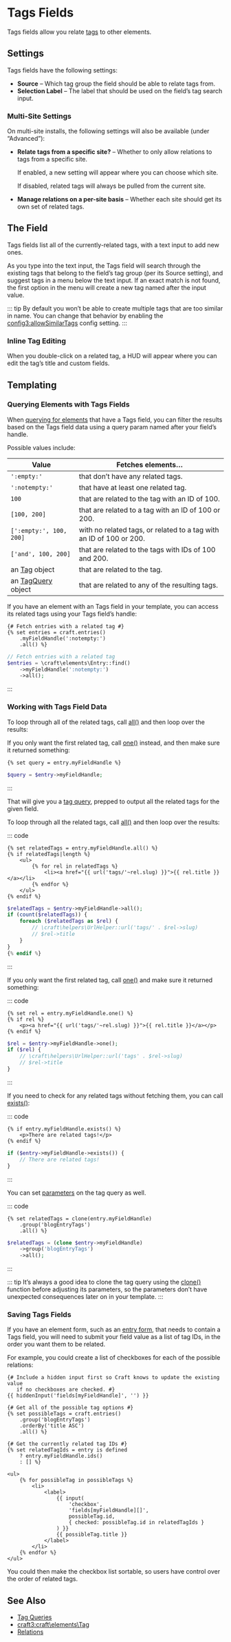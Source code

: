 # Tags Fields

Tags fields allow you relate [tags](tags.md) to other elements.

## Settings

Tags fields have the following settings:

- **Source** – Which tag group the field should be able to relate tags from.
- **Selection Label** – The label that should be used on the field’s tag search input.

### Multi-Site Settings

On multi-site installs, the following settings will also be available (under “Advanced”):

- **Relate tags from a specific site?** – Whether to only allow relations to tags from a specific site.

  If enabled, a new setting will appear where you can choose which site.

  If disabled, related tags will always be pulled from the current site.

- **Manage relations on a per-site basis** – Whether each site should get its own set of related tags.

## The Field

Tags fields list all of the currently-related tags, with a text input to add new ones.

As you type into the text input, the Tags field will search through the existing tags that belong to the field’s tag group (per its Source setting), and suggest tags in a menu below the text input. If an exact match is not found, the first option in the menu will create a new tag named after the input value.

::: tip
By default you won’t be able to create multiple tags that are too similar in name. You can change that behavior by enabling the <config3:allowSimilarTags> config setting.
:::

### Inline Tag Editing

When you double-click on a related tag, a HUD will appear where you can edit the tag’s title and custom fields.

## Templating

### Querying Elements with Tags Fields

When [querying for elements](element-queries.md) that have a Tags field, you can filter the results based on the Tags field data using a query param named after your field’s handle.

Possible values include:

| Value                                                      | Fetches elements…                                                   |
| ---------------------------------------------------------- | ------------------------------------------------------------------- |
| `':empty:'`                                                | that don’t have any related tags.                                   |
| `':notempty:'`                                             | that have at least one related tag.                                 |
| `100`                                                      | that are related to the tag with an ID of 100.                      |
| `[100, 200]`                                               | that are related to a tag with an ID of 100 or 200.                 |
| `[':empty:', 100, 200]`                                    | with no related tags, or related to a tag with an ID of 100 or 200. |
| `['and', 100, 200]`                                        | that are related to the tags with IDs of 100 and 200.               |
| an [Tag](craft3:craft\elements\Tag) object               | that are related to the tag.                                        |
| an [TagQuery](craft3:craft\elements\db\TagQuery) object | that are related to any of the resulting tags.                      |

If you have an element with an Tags field in your template, you can access its related tags using your Tags field’s handle:
```twig
{# Fetch entries with a related tag #}
{% set entries = craft.entries()
    .myFieldHandle(':notempty:')
    .all() %}
```
```php
// Fetch entries with a related tag
$entries = \craft\elements\Entry::find()
    ->myFieldHandle(':notempty:')
    ->all();
```
:::

### Working with Tags Field Data

To loop through all of the related tags, call [all()](craft3:craft\db\Query::all()) and then loop over the results:

If you only want the first related tag, call [one()](craft3:craft\db\Query::one()) instead, and then make sure it returned something:
```twig
{% set query = entry.myFieldHandle %}
```
```php
$query = $entry->myFieldHandle;
```
:::

That will give you a [tag query](tags.md#querying-tags), prepped to output all the related tags for the given field.

To loop through all the related tags, call [all()](craft3:craft\db\Query::all()) and then loop over the results:

::: code
```twig
{% set relatedTags = entry.myFieldHandle.all() %}
{% if relatedTags|length %}
    <ul>
        {% for rel in relatedTags %}
            <li><a href="{{ url('tags/'~rel.slug) }}">{{ rel.title }}</a></li>
        {% endfor %}
    </ul>
{% endif %}
```
```php
$relatedTags = $entry->myFieldHandle->all();
if (count($relatedTags)) {
    foreach ($relatedTags as $rel) {
        // \craft\helpers\UrlHelper::url('tags/' . $rel->slug)
        // $rel->title
    }
}
{% endif %}
```
:::

If you only want the first related tag, call [one()](craft3:craft\db\Query::one()) and make sure it returned something:

::: code
```twig
{% set rel = entry.myFieldHandle.one() %}
{% if rel %}
    <p><a href="{{ url('tags/'~rel.slug) }}">{{ rel.title }}</a></p>
{% endif %}
```
```php
$rel = $entry->myFieldHandle->one();
if ($rel) {
    // \craft\helpers\UrlHelper::url('tags' . $rel->slug)
    // $rel->title
}
```
:::

If you need to check for any related tags without fetching them, you can call [exists()](craft3:craft\db\Query::exists()):

::: code
```twig
{% if entry.myFieldHandle.exists() %}
    <p>There are related tags!</p>
{% endif %}
```
```php
if ($entry->myFieldHandle->exists()) {
    // There are related tags!
}
```
:::

You can set [parameters](tags.md#parameters) on the tag query as well.

::: code
```twig
{% set relatedTags = clone(entry.myFieldHandle)
    .group('blogEntryTags')
    .all() %}
```
```php
$relatedTags = (clone $entry->myFieldHandle)
    ->group('blogEntryTags')
    ->all();
```
:::

::: tip
It’s always a good idea to clone the tag query using the [clone()](./dev/functions.md#clone) function before adjusting its parameters, so the parameters don’t have unexpected consequences later on in your template.
:::

### Saving Tags Fields

If you have an element form, such as an [entry form](https://craftcms.com/knowledge-base/entry-form), that needs to contain a Tags field, you will need to submit your field value as a list of tag IDs, in the order you want them to be related.

For example, you could create a list of checkboxes for each of the possible relations:

```twig
{# Include a hidden input first so Craft knows to update the existing value
   if no checkboxes are checked. #}
{{ hiddenInput('fields[myFieldHandle]', '') }}

{# Get all of the possible tag options #}
{% set possibleTags = craft.entries()
    .group('blogEntryTags')
    .orderBy('title ASC')
    .all() %}

{# Get the currently related tag IDs #}
{% set relatedTagIds = entry is defined
    ? entry.myFieldHandle.ids()
    : [] %}

<ul>
    {% for possibleTag in possibleTags %}
        <li>
            <label>
                {{ input(
                    'checkbox',
                    'fields[myFieldHandle][]',
                    possibleTag.id,
                    { checked: possibleTag.id in relatedTagIds }
                ) }}
                {{ possibleTag.title }}
            </label>
        </li>
    {% endfor %}
</ul>
```

You could then make the checkbox list sortable, so users have control over the order of related tags.

## See Also

* [Tag Queries](tags.md#querying-tags)
* <craft3:craft\elements\Tag>
* [Relations](relations.md)
